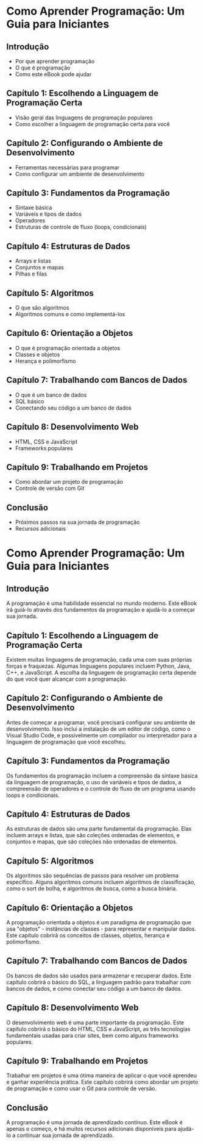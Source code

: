 # Como Aprender Programação: Um Guia para Iniciantes

## Introdução
- Por que aprender programação
- O que é programação
- Como este eBook pode ajudar

## Capítulo 1: Escolhendo a Linguagem de Programação Certa
- Visão geral das linguagens de programação populares
- Como escolher a linguagem de programação certa para você

## Capítulo 2: Configurando o Ambiente de Desenvolvimento
- Ferramentas necessárias para programar
- Como configurar um ambiente de desenvolvimento

## Capítulo 3: Fundamentos da Programação
- Sintaxe básica
- Variáveis e tipos de dados
- Operadores
- Estruturas de controle de fluxo (loops, condicionais)

## Capítulo 4: Estruturas de Dados
- Arrays e listas
- Conjuntos e mapas
- Pilhas e filas

## Capítulo 5: Algoritmos
- O que são algoritmos
- Algoritmos comuns e como implementá-los

## Capítulo 6: Orientação a Objetos
- O que é programação orientada a objetos
- Classes e objetos
- Herança e polimorfismo

## Capítulo 7: Trabalhando com Bancos de Dados
- O que é um banco de dados
- SQL básico
- Conectando seu código a um banco de dados

## Capítulo 8: Desenvolvimento Web
- HTML, CSS e JavaScript
- Frameworks populares

## Capítulo 9: Trabalhando em Projetos
- Como abordar um projeto de programação
- Controle de versão com Git

## Conclusão
- Próximos passos na sua jornada de programação
- Recursos adicionais


# Como Aprender Programação: Um Guia para Iniciantes

## Introdução
A programação é uma habilidade essencial no mundo moderno. Este eBook irá guiá-lo através dos fundamentos da programação e ajudá-lo a começar sua jornada.

## Capítulo 1: Escolhendo a Linguagem de Programação Certa
Existem muitas linguagens de programação, cada uma com suas próprias forças e fraquezas. Algumas linguagens populares incluem Python, Java, C++, e JavaScript. A escolha da linguagem de programação certa depende do que você quer alcançar com a programação.

## Capítulo 2: Configurando o Ambiente de Desenvolvimento
Antes de começar a programar, você precisará configurar seu ambiente de desenvolvimento. Isso inclui a instalação de um editor de código, como o Visual Studio Code, e possivelmente um compilador ou interpretador para a linguagem de programação que você escolheu.

## Capítulo 3: Fundamentos da Programação
Os fundamentos da programação incluem a compreensão da sintaxe básica da linguagem de programação, o uso de variáveis e tipos de dados, a compreensão de operadores e o controle do fluxo de um programa usando loops e condicionais.

## Capítulo 4: Estruturas de Dados
As estruturas de dados são uma parte fundamental da programação. Elas incluem arrays e listas, que são coleções ordenadas de elementos, e conjuntos e mapas, que são coleções não ordenadas de elementos.

## Capítulo 5: Algoritmos
Os algoritmos são sequências de passos para resolver um problema específico. Alguns algoritmos comuns incluem algoritmos de classificação, como o sort de bolha, e algoritmos de busca, como a busca binária.

## Capítulo 6: Orientação a Objetos
A programação orientada a objetos é um paradigma de programação que usa "objetos" - instâncias de classes - para representar e manipular dados. Este capítulo cobrirá os conceitos de classes, objetos, herança e polimorfismo.

## Capítulo 7: Trabalhando com Bancos de Dados
Os bancos de dados são usados para armazenar e recuperar dados. Este capítulo cobrirá o básico do SQL, a linguagem padrão para trabalhar com bancos de dados, e como conectar seu código a um banco de dados.

## Capítulo 8: Desenvolvimento Web
O desenvolvimento web é uma parte importante da programação. Este capítulo cobrirá o básico do HTML, CSS e JavaScript, as três tecnologias fundamentais usadas para criar sites, bem como alguns frameworks populares.

## Capítulo 9: Trabalhando em Projetos
Trabalhar em projetos é uma ótima maneira de aplicar o que você aprendeu e ganhar experiência prática. Este capítulo cobrirá como abordar um projeto de programação e como usar o Git para controle de versão.

## Conclusão
A programação é uma jornada de aprendizado contínuo. Este eBook é apenas o começo, e há muitos recursos adicionais disponíveis para ajudá-lo a continuar sua jornada de aprendizado.
